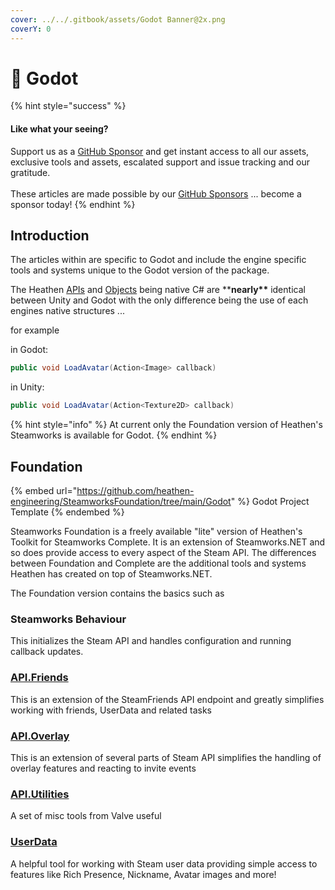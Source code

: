 ```yaml
---
cover: ../../.gitbook/assets/Godot Banner@2x.png
coverY: 0
---
```


# 🚧 Godot

{% hint style="success" %}
#### Like what your seeing?

Support us as a [GitHub Sponsor](../../become-a-sponsor/) and get instant access to all our assets, exclusive tools and assets, escalated support and issue tracking and our gratitude.\
\
These articles are made possible by our [GitHub Sponsors](../../become-a-sponsor/) ... become a sponsor today!
{% endhint %}

## Introduction

The articles within are specific to Godot and include the engine specific tools and systems unique to the Godot version of the package.&#x20;

The Heathen [APIs](../unity/api/) and [Objects](broken-reference) being native C# are \*\***nearly\*\*** identical between Unity and Godot with the only difference being the use of each engines native structures ...&#x20;

for example&#x20;

in Godot:

```csharp
public void LoadAvatar(Action<Image> callback)
```

in Unity:

```csharp
public void LoadAvatar(Action<Texture2D> callback)
```

{% hint style="info" %}
At current only the Foundation version of Heathen's Steamworks is available for Godot.
{% endhint %}

## Foundation

{% embed url="https://github.com/heathen-engineering/SteamworksFoundation/tree/main/Godot" %}
Godot Project Template
{% endembed %}

Steamworks Foundation is a freely available "lite" version of Heathen's Toolkit for Steamworks Complete. It is an extension of Steamworks.NET and so does provide access to every aspect of the Steam API. The differences between Foundation and Complete are the additional tools and systems Heathen has created on top of Steamworks.NET.

The Foundation version contains the basics such as

### Steamworks Behaviour

This initializes the Steam API and handles configuration and running callback updates.

### [API.Friends](../unity/api/friends.client.md)

This is an extension of the SteamFriends API endpoint and greatly simplifies working with friends, UserData and related tasks

### [API.Overlay](../unity/api/overlay.client.md)

This is an extension of several parts of Steam API simplifies the handling of overlay features and reacting to invite events

### [API.Utilities](../unity/api/utilities.client.md)

A set of misc tools from Valve useful&#x20;

### [UserData](../unity/sample-scenes/user-data.md)

A helpful tool for working with Steam user data providing simple access to features like Rich Presence, Nickname, Avatar images and more!
